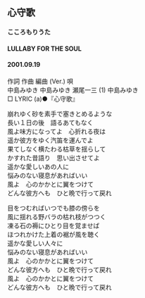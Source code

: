 ## 心守歌
#### こころもりうた
#### LULLABY FOR THE SOUL
#### 2001.09.19


作詞  作曲  編曲 (Ver.)   唄   
中島みゆき   中島みゆき   瀬尾一三 (1)  中島みゆき   
□ LYRIC (a)●『心守歌』   
   
崩れゆく砂を素手で塞きとめるような   
長い１日の後　語るあてもなく   
風よ味方になってよ　心折れる夜は   
遥か彼方をゆく汽笛を運んでよ   
果てしなく横たわる枯草を揺らして   
かすれた昔語り　思い出させてよ   
遥かな愛しいあの人に   
悩みのない寝息があればいい   
風よ　心のかかとに翼をつけて   
どんな彼方へも　ひと晩で行って戻れ   
   
目をつむればいつでも膝の傍らを   
風に揺れる野バラの枯れ枝がつつく   
凍る石の褥にひとり目を覚ませば   
ほつれかけた上着の裾が風を聴く   
遥かな愛しい人々に   
悩みのない寝息があればいい   
風よ　心のかかとに翼をつけて   
どんな彼方へも　ひと晩で行って戻れ   
風よ　心のかかとに翼をつけて   
どんな彼方へも　ひと晩で行って戻れ   